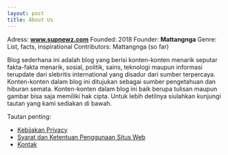 ```yaml
---
layout: post
title: About Us
---
```


Adress: **www.supnewz.com**
Founded: 2018
Founder: **Mattangnga**
Genre: List, facts, inspirational
Contributors: Mattangnga (so far)

Blog sederhana ini adalah blog yang berisi konten-konten menarik seputar fakta-fakta menarik, sosial, politik, sains, teknologi maupun informasi terupdate dari slebritis international yang disadur dari sumber terpercaya. Konten-konten dalam blog ini ditujukan sebagai sumber pengetahuan dan hiburan semata. Konten-konten dalam blog ini baik berupa tulisan maupun gambar bisa saja memiliki hak cipta. Untuk lebih detilnya siulahkan kunjungi tautan yang kami sediakan di bawah.

Tautan penting:
* [Kebijakan Privacy]()
* [Syarat dan Ketentuan Penggunaan Situs Web]()
* [Kontak]()
